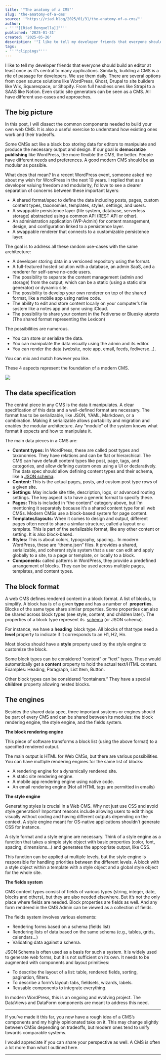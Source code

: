 ```yaml
---
title: '"The anatomy of a CMS"'
slug: 'the-anatomy-of-a-cms'
source: '"https://riad.blog/2025/01/31/the-anatomy-of-a-cms/"'
author:
- '''"[[Riad Benguella]]"'''
published: '2025-01-31'
created: '2025-05-26'
description: '"I like to tell my developer friends that everyone should build an editor at least once as it’s central to many applications. Similarly, building a CMS is a rite of passage for developers. We …"'
tags:
- '''"clippings"'''
---
```


I like to tell my developer friends that everyone should build an editor at least once as it’s central to many applications. Similarly, building a CMS is a rite of passage for developers. We use them daily. There are several options from open source solutions like WordPress, Ghost, Drupal to site builders like Wix, Squarespace, or Shopify. From full headless ones like Strapi to a SAAS like Notion. Even static site generators can be seen as a CMS. All have different use-cases and approaches.

## The big picture

In this post, I will dissect the common components needed to build your own web CMS. It is also a useful exercise to understand how existing ones work and their tradeoffs.

Some CMSs act like a black box storing data for editors to manipulate and produce the necessary output and design. If our goal is **democratize publishing** like WordPress, the more flexible the CMS, the better. People have different needs and preferences. A good modern CMS should be as modular as possible.

What does that mean? In a recent WordPress event, someone asked me about my wish for WordPress in the next 10 years. I replied that as a developer valuing freedom and modularity, I’d love to see a clearer separation of concerns between these important layers:

- A shared format/spec to define the data including posts, pages, custom content types, taxonomies, templates, styles, settings, and users.
- A swappable persistence layer (file system, database, serverless storage) abstracted using a common API (REST API or other).
- An administration application (WP-Admin) for content management, design, and configuration linked to a persistence layer.
- A swappable renderer that connects to a customizable persistence layer.

The goal is to address all these random use-cases with the same architecture:

- A developer storing data in a versioned repository using the format.
- A full-featured hosted solution with a database, an admin SaaS, and a renderer for self-serve no-code users.
- The possibility to separate the content management (admin and storage) from the output, which can be a static (using a static site generator) or dynamic site.
- The possibility to develop your own renderer on top of the shared format, like a mobile app using native code.
- The ability to edit and store content locally on your computer’s file system like a notes app and sync using iCloud.
- The possibility to share your content in the Fediverse or Bluesky atproto (The shared format representing the Lexicon)

The possibilities are numerous.

- You can store or serialize the data.
- You can manipulate the data visually using the admin and its editor.
- You can render the data (website, note app, email, feeds, fediverse…).

You can mix and match however you like.

These 4 aspects represent the foundation of a modern CMS.

![](https://i0.wp.com/riad.blog/wp-content/uploads/2025/01/CMS-1.png?resize=1024%2C615&ssl=1)

## The data specification

The central piece in any CMS is the data it manipulates. A clear specification of this data and a well-defined format are necessary. The format has to be serializable, like JSON, YAML, Markdown, or a combination. Making it serializable allows portability and migration and enables the modular architecture. Any “module” of the system knows what format it expects and how to manipulate it.

The main data pieces in a CMS are:

- **Content types:** In WordPress, these are called post types and taxonomies. They have relations and can be flat or hierarchical. The CMS can have default content types like post, page, tags, and categories, and allow defining custom ones using a UI or declaratively. The data spec should allow defining content types and their schema, like a [JSON schema](https://json-schema.org/).
- **Content:** This is the actual pages, posts, and custom post type rows of a given site.
- **Settings:** May include site title, description, logo, or advanced routing settings. The key aspect is to have a generic format to specify these.
- **Pages:** This is included in “the content” category above, but I’m mentioning it separately because it’s a shared content type for all web CMSs. Modern CMSs use a block-based system for page content.
- **Templates/layouts:** When it comes to design and output, different pages often need to share a similar structure, called a layout or a template. This is part of the serializable format, like any other content or setting. It is also block-based.
- **Styles:** This is about colors, typography, spacing… In modern WordPress, these are “theme.json” files. It provides a shared, serializable, and coherent style system that a user can edit and apply globally to a site, to a page or template, or locally to a block.
- **Components:** called patterns in WordPress, they provide a predefined arrangement of blocks. They can be used across multiple pages, templates, and content types.

## The block format

A web CMS defines rendered content in a block format. A list of blocks, to simplify. A block has is of a given **type** and has a number of  **properties**. Blocks of the same type share similar properties. Some properties can also be shared across block types (see style, content, and children later). The properties of a block type represent its  [schema](https://json-schema.org/) (or JSON schema).

For instance, we have a **heading**  block type. All blocks of that type need a  **level** property to indicate if it corresponds to an H1, H2, Hn.

Most blocks should have a **style** property used by the style engine to customize the block.

Some block types can be considered “content” or “text” types. These would automatically get a **content** property to hold the actual text/HTML content. Examples: Heading, Paragraph, List Item, Button.

Other block types can be considered “containers.” They have a special **children** property allowing nested blocks.

## The engines

Besides the shared data spec, three important systems or engines should be part of every CMS and can be shared between its modules: the block rendering engine, the style engine, and the fields system.

**The block rendering engine**

This piece of software transforms a block list (using the above format) to a specified rendered output.

The main output is HTML for Web CMSs, but there are various possibilities. You can have multiple rendering engines for the same list of blocks:

- A rendering engine for a dynamically rendered site.
- A static site rendering engine.
- A mobile app rendering engine using native code.
- An email rendering engine (Not all HTML tags are permitted in emails)

**The style engine**

Generating styles is crucial in a Web CMS. Why not just use CSS and avoid style generation? Important reasons include allowing users to edit things visually without coding and having different outputs depending on the context. A style engine meant for OS-native applications shouldn’t generate CSS for instance.

A style format and a style engine are necessary. Think of a style engine as a function that takes a simple style object with basic properties (color, font, spacing, dimensions…) and generates the appropriate output, like CSS.

This function can be applied at multiple levels, but the style engine is responsible for handling priorities between the different levels. A block with a style object within a template with a style object and a global style object for the whole site.

**The fields system**

CMS content types consist of fields of various types (string, integer, date, blocks and others), but they are also needed elsewhere. But it’s not the only place where fields are needed. Block properties are fields as well. And any form rendered in the CMS Admin can be viewed as a collection of fields.

The fields system involves various elements:

- Rendering forms based on a schema (fields list)
- Rendering lists of data based on the same schema (e.g., tables, grids, calendars…)
- Validating data against a schema.

JSON Schema is often used as a basis for such a system. It is widely used to generate web forms, but it is not sufficient on its own. It needs to be augmented with components and layout primitives:

- To describe the layout of a list: table, rendered fields, sorting, pagination, filters.
- To describe a form’s layout: tabs, fieldsets, wizards, labels.
- Reusable components to integrate everything.

In modern WordPress, this is an ongoing and evolving project. The DataViews and DataForm components are meant to address this need.

---

If you’ve made it this far, you now have a rough idea of a CMS’s components and my highly opinionated take on it. This may change slightly between CMSs depending on tradeoffs, but modern ones tend to unify towards comparable systems.

I would appreciate if you can share your perspective as well. A CMS is often a lot more than what I outlined here.

---